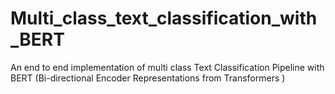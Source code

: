# Multi_class_text_classification_with_BERT
An end to end implementation of multi class Text Classification Pipeline with BERT (Bi-directional Encoder Representations from Transformers ) 
